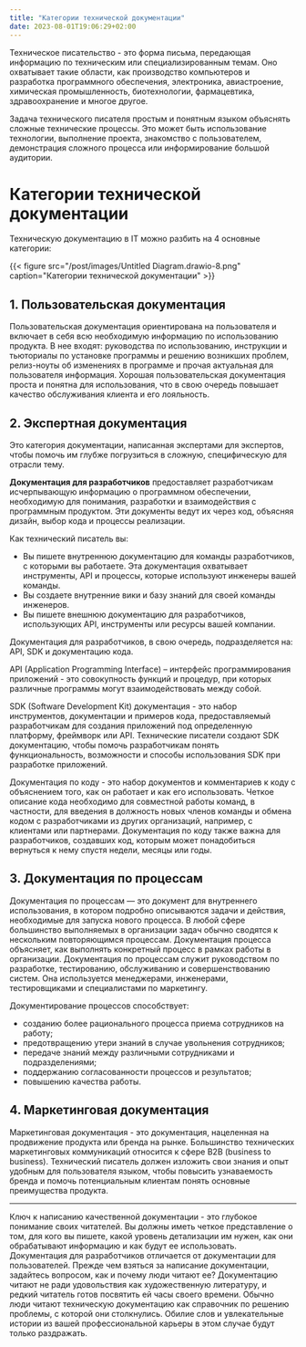 ```yaml
---
title: "Категории технической документации"
date: 2023-08-01T19:06:29+02:00
---
```

Техническое писательство - это форма письма, передающая информацию по техническим или специализированным темам. Оно охватывает такие области, как производство компьютеров и разработка программного обеспечения, электроника, авиастроение,  химическая промышленность, биотехнологии, фармацевтика, здравоохранение и многое другое.

Задача технического писателя простым и понятным языком объяснять сложные технические процессы. Это может быть использование технологии, выполнение проекта, знакомство с пользователем, демонстрация сложного процесса или информирование большой аудитории.

# Категории технической документации

Техническую документацию в IT можно разбить на 4 основные категории:

{{< figure src="/post/images/Untitled Diagram.drawio-8.png" caption="Категории технической документации" >}}

## 1. Пользовательская документация

Пользовательская документация ориентирована на пользователя и включает в себя всю необходимую информацию по использованию продукта. В нее входят: руководства по использованию, инструкции и тьюториалы по установке программы и решению возникших проблем, релиз-ноуты об изменениях в программе и прочая актуальная для пользователя информация.
Хорошая пользовательская документация проста и понятна для  использования, что в свою очередь повышает качество обслуживания клиента и его лояльность.

## 2. Экспертная документация

Это категория документации, написанная экспертами для экспертов, чтобы помочь им глубже погрузиться в сложную, специфическую для отрасли тему.

**Документация для разработчиков** предоставляет разработчикам исчерпывающую информацию о программном обеспечении, необходимую для понимания, разработки и взаимодействия с программным продуктом. Эти документы ведут их через код, объясняя дизайн, выбор кода и процессы реализации.

Как технический писатель вы:

- Вы пишете внутреннюю документацию для команды разработчиков, с которыми вы работаете. Эта документация охватывает инструменты, API и процессы, которые используют инженеры вашей команды.
- Вы создаете внутренние вики и базу знаний для своей команды инженеров.
- Вы пишете внешнюю документацию для разработчиков, использующих API, инструменты или ресурсы вашей компании.

Документация для разработчиков, в свою очередь, подразделяется на: API, SDK и документацию кода.

API (Application Programming Interface) – интерфейс программирования приложений - это совокупность функций и процедур, при которых различные программы могут взаимодействовать между собой.

SDK (Software Development Kit) документация - это набор инструментов, документации и примеров кода, предоставляемый разработчикам для создания приложений под определенную платформу, фреймворк или API. Технические писатели создают SDK документацию, чтобы помочь разработчикам понять функциональность, возможности и способы использования SDK при разработке приложений.

Документация по коду - это набор документов и комментариев к коду с объяснением того, как он работает и как его использовать.
Четкое описание кода необходимо для совместной работы команд, в частности, для введения в должность новых членов команды и обмена кодом с разработчиками из других организаций, например, с клиентами или партнерами. Документация по коду также важна для разработчиков, создавших код, которым может понадобиться вернуться к нему спустя недели, месяцы или годы.

## 3. Документация по процессам

Документация по процессам — это документ для внутреннего использования, в котором подробно описываются задачи и действия, необходимые для запуска нового процесса.
В любой сфере большинство выполняемых в организации задач обычно сводятся к нескольким повторяющимся процессам. Документация процесса объясняет, как выполнять конкретный процесс в рамках работы в организации.
Документация по процессам служит руководством по разработке, тестированию, обслуживанию и совершенствованию систем. Она используется менеджерами, инженерами, тестировщиками и специалистами по маркетингу.

Документирование процессов способствует:

- созданию более рационального процесса приема сотрудников на работу;
- предотвращению утери знаний в случае увольнения сотрудников;
- передаче знаний между различными сотрудниками и подразделениями;
- поддержанию согласованности процессов и результатов;
- повышению качества работы.

## 4. Маркетинговая документация

Маркетинговая документация - это документация, нацеленная на продвижение продукта или бренда на рынке.
Большинство технических маркетинговых коммуникаций относится к сфере B2B (business to business). Технический писатель должен изложить свои знания и опыт удобным для пользователя языком, чтобы повысить узнаваемость бренда и помочь потенциальным клиентам понять основные преимущества продукта.

---

Ключ к написанию качественной документации - это глубокое понимание своих читателей. Вы должны иметь четкое представление о том, для кого вы пишете, какой уровень детализации им нужен, как они обрабатывают информацию и как будут ее использовать. Документация для разработчиков отличается от документации для пользователей.
Прежде чем взяться за написание документации, задайтесь вопросом, как и почему люди читают ее? Документацию читают не ради удовольствия как художественную литературу, и редкий читатель готов посвятить ей часы своего времени. Обычно люди читают техническую документацию как справочник по решению проблемы, с которой они столкнулись. Обилие слов и увлекательные истории из вашей профессиональной карьеры в этом случае будут только раздражать.
